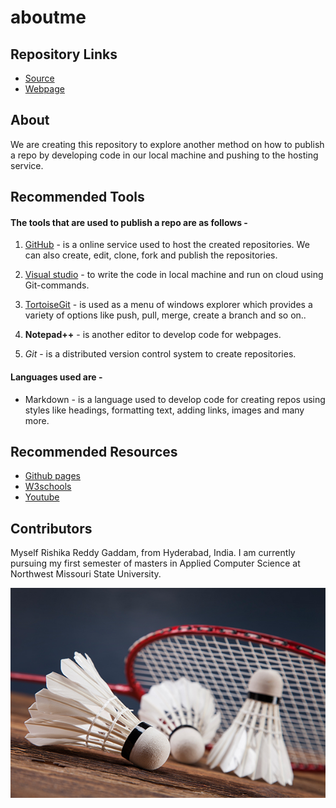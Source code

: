# aboutme

## Repository Links

- [Source](https://github.com/rishikareddygaddam/aboutme "aboutme")
- [Webpage](https://rishikareddygaddam.github.io/aboutme/ "webpage")

## About

We are creating this repository to explore another method on how to publish a repo by developing code in our local machine and pushing to the hosting service.

## Recommended Tools

#### The tools that are used to publish a repo are as follows -


1. [GitHub](https://github.com/ "github") - is a online service used to host the created repositories. We can also create, edit, clone, fork and publish the repositories.

2. [Visual studio](https://visualstudio.microsoft.com/) - to write the code in local machine and run on cloud using Git-commands.

3. [TortoiseGit](https://tortoisegit.org/ "tortoise git") - is used as a menu of windows explorer which provides a variety of options like push, pull, merge, create a branch and so on..

4. **Notepad++** - is another editor to develop code for webpages.

5. *Git* - is a distributed version control system to create repositories.


#### Languages used are -

- Markdown - is a language used to develop code for creating repos using styles like headings, formatting text, adding links, images and many more.

## Recommended Resources

- [Github pages](https://guides.github.com/features/pages/)
- [W3schools](https://www.w3schools.com/whatis/whatis_github.asp)
- [Youtube](https://www.youtube.com/watch?v=LR5BYZjuXMU)

## Contributors

Myself Rishika Reddy Gaddam, from Hyderabad, India. I am currently pursuing my first semester of masters  in Applied Computer Science at Northwest Missouri State University. 

![vscode image](https://github.com/rishikareddygaddam/aboutme/raw/master/badminton.jpg?raw=true)
















